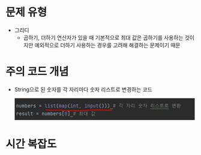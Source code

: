 # 문제 유형
- 그리디
  - 곱하기, 더하기 연산자가 있을 때 기본적으로 최대 값은 곱하기를 사용하는 것이지만 예외적으로 더하기 사용하는 경우를 고려해 해결하는 문제이기 때문

# 주의 코드 개념
- String으로 된 숫자를 각 자리마다 숫자 리스트로 변경하는 코드

  ![img_2.png](캡처이미지/img_2.png)

# 시간 복잡도